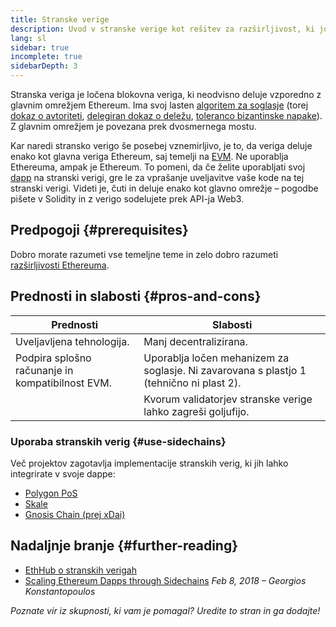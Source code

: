 ```yaml
---
title: Stranske verige
description: Uvod v stranske verige kot rešitev za razširljivost, ki jo trenutno uporablja skupnost Ethereum.
lang: sl
sidebar: true
incomplete: true
sidebarDepth: 3
---
```


Stranska veriga je ločena blokovna veriga, ki neodvisno deluje vzporedno z glavnim omrežjem Ethereum. Ima svoj lasten [algoritem za soglasje](/developers/docs/consensus-mechanisms/) (torej [dokaz o avtoriteti](https://wikipedia.org/wiki/Proof_of_authority), [delegiran dokaz o deležu](https://en.bitcoinwiki.org/wiki/DPoS), [toleranco bizantinske napake](https://decrypt.co/resources/byzantine-fault-tolerance-what-is-it-explained)). Z glavnim omrežjem je povezana prek dvosmernega mostu.

Kar naredi stransko verigo še posebej vznemirljivo, je to, da veriga deluje enako kot glavna veriga Ethereum, saj temelji na [EVM](/developers/docs/evm/). Ne uporablja Ethereuma, ampak je Ethereum. To pomeni, da če želite uporabljati svoj [dapp](/developers/docs/dapps/) na stranski verigi, gre le za vprašanje uveljavitve vaše kode na tej stranski verigi. Videti je, čuti in deluje enako kot glavno omrežje – pogodbe pišete v Solidity in z verigo sodelujete prek API-ja Web3.

## Predpogoji {#prerequisites}

Dobro morate razumeti vse temeljne teme in zelo dobro razumeti [razširljivosti Ethereuma](/developers/docs/scaling/).

## Prednosti in slabosti {#pros-and-cons}

| Prednosti                                        | Slabosti                                                                                |
| ------------------------------------------------ | --------------------------------------------------------------------------------------- |
| Uveljavljena tehnologija.                        | Manj decentralizirana.                                                                  |
| Podpira splošno računanje in kompatibilnost EVM. | Uporablja ločen mehanizem za soglasje. Ni zavarovana s plastjo 1 (tehnično ni plast 2). |
|                                                  | Kvorum validatorjev stranske verige lahko zagreši goljufijo.                            |

### Uporaba stranskih verig {#use-sidechains}

Več projektov zagotavlja implementacije stranskih verig, ki jih lahko integrirate v svoje dappe:

- [Polygon PoS](https://polygon.technology/solutions/polygon-pos)
- [Skale](https://skale.network/)
- [Gnosis Chain (prej xDai)](https://www.xdaichain.com/)

## Nadaljnje branje {#further-reading}

- [EthHub o stranskih verigah](https://docs.ethhub.io/ethereum-roadmap/layer-2-scaling/sidechains/)
- [Scaling Ethereum Dapps through Sidechains](https://medium.com/loom-network/dappchains-scaling-ethereum-dapps-through-sidechains-f99e51fff447) _Feb 8, 2018 – Georgios Konstantopoulos_

_Poznate vir iz skupnosti, ki vam je pomagal? Uredite to stran in ga dodajte!_
